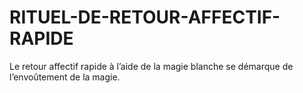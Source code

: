 # RITUEL-DE-RETOUR-AFFECTIF-RAPIDE
Le retour affectif rapide à l’aide de la magie blanche se démarque de l’envoûtement de la magie. 
